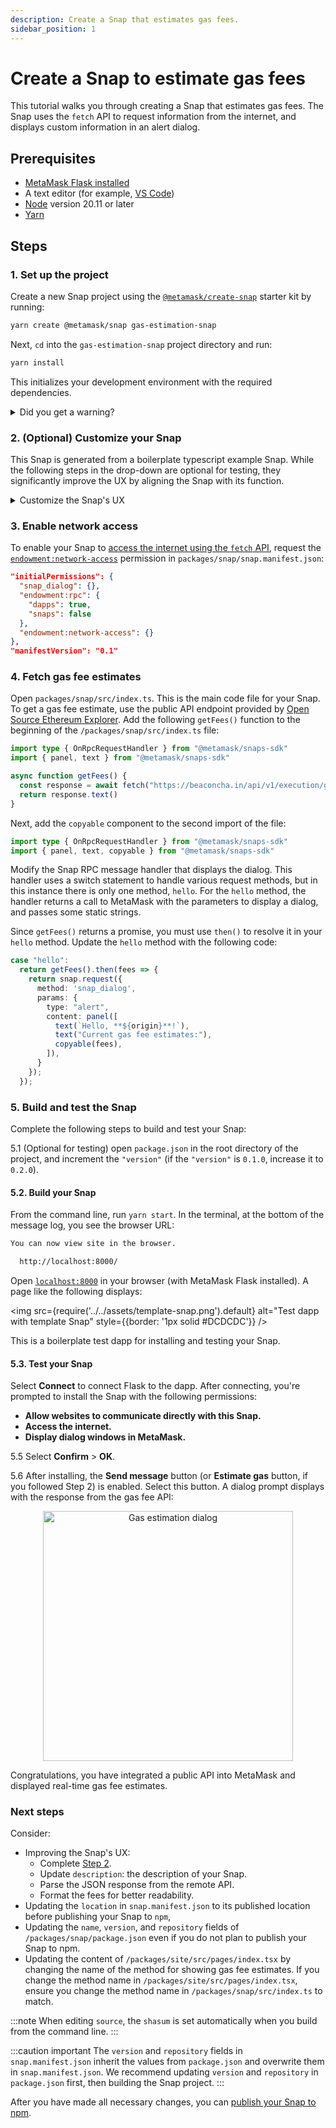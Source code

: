 ```yaml
---
description: Create a Snap that estimates gas fees.
sidebar_position: 1
---
```


# Create a Snap to estimate gas fees

This tutorial walks you through creating a Snap that estimates gas fees.
The Snap uses the `fetch` API to request information from the internet, and displays custom
information in an alert dialog.

## Prerequisites

- [MetaMask Flask installed](../../get-started/install-flask.md)
- A text editor (for example, [VS Code](https://code.visualstudio.com/))
- [Node](https://docs.npmjs.com/downloading-and-installing-node-js-and-npm) version 20.11 or later
- [Yarn](https://yarnpkg.com/)

## Steps

### 1. Set up the project

Create a new Snap project using the
[`@metamask/create-snap`](https://github.com/MetaMask/snaps/tree/main/packages/create-snap)
starter kit by running:

```bash
yarn create @metamask/snap gas-estimation-snap
```

Next, `cd` into the `gas-estimation-snap` project directory and run:

```bash
yarn install
```

This initializes your development environment with the required dependencies. 

<details>
  <summary>Did you get a warning?</summary>
  <div>
You may get a warning such as: 

```bash
@lavamoat/allow-scripts has detected dependencies without configuration. explicit configuration required.
run "allow-scripts auto" to automatically populate the configuration.
```
You can resolve this error by running:
    
```bash
yarn run allow-scripts auto
```
 </div>
</details>


### 2. (Optional) Customize your Snap

This Snap is generated from a boilerplate typescript example Snap. While the following steps in the 
drop-down are optional for testing, they significantly improve the UX by aligning the Snap with its function.

<details>
  <summary>Customize the Snap's UX</summary>
  <div>
    2.1 Update your Snap to [display an icon](../best-practices/design-guidelines.md#optimize-your-metadata) in MetaMask.

    Create a new folder `images` in the Snap package `packages/snap/`:

    ```bash
    mkdir packages/snap/images
    ```

    Download
    [this `gas.svg` icon file](https://raw.githubusercontent.com/Montoya/gas-fee-snap/main/packages/snap/images/gas.svg)
    into that `ìmages` folder.  

    <details>
      <summary>Icon attribution</summary>
      <div>
    This is a free icon, "Gas" by Mello from the [Noun Project](https://thenounproject.com/browse/icons/term/gas/).
     </div>
    </details>


    Your file structure should look like this:

    ```text
    gas-estimation-snap/
    ├─ packages/
    │  ├─ site/
    |  |  |- src/
    |  |  |  |- App.tsx
    |  |  ├─ package.json
    |  |  |- ...(react app content)
    |  |
    │  ├─ snap/
    |  |  ├─ images/
    |  |  |  |- gas.svg
    |  |  ├─ src/
    |  |  |  |- index.test.ts
    |  |  |  |- index.ts
    |  |  ├─ snap.manifest.json
    |  |  ├─ package.json
    |  |  |- ... (Snap content)
    ├─ package.json
    ├─ ... (other stuff)
    ```

    Open `packages/snap/snap.manifest.json` in a text editor. This file contains the main configuration 
    details for your Snap. Edit the `npm` object, within the `location` object, and add `iconPath` with 
    the value `"images/gas.svg"` to point to your new icon:

    ```json title="snap.manifest.json"
    "location": {
      "npm": {
        "filePath": "dist/bundle.js",
        "iconPath": "images/gas.svg",
        "packageName": "snap",
        "registry": "https://registry.npmjs.org/"
      }
    }
    ```

    Open `packages/snap/package.json` in a text editor. Edit the `files` array and reference the 
    `images/` folder:

    ```json title="package.json"
    "files": [
      "dist/",
      "images/",
      "snap.manifest.json"
    ],
    ```

#### 2.2. Update your Snap's wallet prompt

    It's important that user's understand what they're agreeing to when responding to wallet prompts. The 
    prompt uses the `proposedName` of the Snap, currently "Typescript Example" in our boilerplate.

    Open `packages/snap/snap.manifest.json` in a text editor.
    Edit the `"proposedName"` property within the metadata to provide a functional name such as 
    "Gas Estimate Snap":

    ```json title="snap.manifest.json"
    {
      "version": "0.1.0",
      "description": "An example Snap written in TypeScript.",
      "proposedName": "Gas Estimate Snap",
      "repository": {
        "type": "git",
        "url": "https://github.com/MetaMask/template-snap-monorepo.git"
    },
    ```

#### 2.3. Update your Snap's button

    Open `packages/site/src/components/Buttons.tsx` in a text editor.
    Edit the `Button` property to provide a functional name such as "Estimate Gas":

    ```typescript title="Buttons.tsx"
    export const SendHelloButton = (props: ComponentProps<typeof Button>) => {
      return <Button {...props}>Estimate Gas</Button>;
    };
    ````

    These three updates are the minimum required to ensure that each user interaction with the Snap is well 
    informed, however, your Snap will function without these tweaks.
   </div>
</details>


### 3. Enable network access

To enable your Snap to [access the internet using the `fetch` API](../../features/network-access.md),
request the [`endowment:network-access`](../../reference/permissions.md#endowmentnetwork-access)
permission in `packages/snap/snap.manifest.json`:

```json title="snap.manifest.json"
"initialPermissions": {
  "snap_dialog": {},
  "endowment:rpc": {
    "dapps": true,
    "snaps": false
  },
  "endowment:network-access": {}
},
"manifestVersion": "0.1"
```

### 4. Fetch gas fee estimates

Open `packages/snap/src/index.ts`.
This is the main code file for your Snap.
To get a gas fee estimate, use the public API endpoint provided by
[Open Source Ethereum Explorer](https://beaconcha.in/).
Add the following `getFees()` function to the beginning of the `/packages/snap/src/index.ts` file:

```typescript title="index.ts"
import type { OnRpcRequestHandler } from "@metamask/snaps-sdk"
import { panel, text } from "@metamask/snaps-sdk"

async function getFees() {
  const response = await fetch("https://beaconcha.in/api/v1/execution/gasnow")
  return response.text()
}
```

Next, add the `copyable` component to the second import of the file:

```typescript title="index.ts"
import type { OnRpcRequestHandler } from "@metamask/snaps-sdk"
import { panel, text, copyable } from "@metamask/snaps-sdk"
```

Modify the Snap RPC message handler that displays the dialog.
This handler uses a switch statement to handle various request methods, but in this instance there is
only one method, `hello`.
For the `hello` method, the handler returns a call to MetaMask with the parameters to display a
dialog, and passes some static strings.

Since `getFees()` returns a promise, you must use `then()` to resolve it in your `hello` method.
Update the `hello` method with the following code:

```typescript title="index.ts"
case "hello":
  return getFees().then(fees => {
    return snap.request({
      method: 'snap_dialog',
      params: {
        type: "alert",
        content: panel([
          text(`Hello, **${origin}**!`),
          text("Current gas fee estimates:"),
          copyable(fees),
        ]),
      }
    });
  });
```

### 5. Build and test the Snap

Complete the following steps to build and test your Snap:

5.1 (Optional for testing) open `package.json` in the root directory of the project, and increment 
  the `"version"` (if the `"version"` is `0.1.0`, increase it to `0.2.0`).

#### 5.2. Build your Snap

From the command line, run `yarn start`.
   In the terminal, at the bottom of the message log, you see the browser URL:

   ```bash
   You can now view site in the browser.

     http://localhost:8000/
   ```

Open [`localhost:8000`](http://localhost:8000/) in your browser (with MetaMask Flask installed).
   A page like the following displays:

   <img src={require('../../assets/template-snap.png').default} alt="Test dapp with template Snap" style={{border: '1px solid #DCDCDC'}} />

   This is a boilerplate test dapp for installing and testing your Snap.

#### 5.3. Test your Snap

Select **Connect** to connect Flask to the dapp.
   After connecting, you're prompted to install the Snap with the following permissions:

   - **Allow websites to communicate directly with this Snap.**
   - **Access the internet.**
   - **Display dialog windows in MetaMask.**

5.5 Select **Confirm** > **OK**.

5.6 After installing, the **Send message** button (or **Estimate gas** button, if you followed Step 2) 
  is enabled. Select this button. A dialog prompt displays with the response from the gas fee API:

<p align="center">
<img src={require('../../assets/gas-estimation.png').default} alt="Gas estimation dialog" width="400px" style={{border: '1px solid #DCDCDC'}} />
</p>

Congratulations, you have integrated a public API into MetaMask and displayed real-time gas fee estimates.

### Next steps

Consider:

- Improving the Snap's UX:
  - Complete [Step 2](#2-optional-customize-your-snap).
  - Update `description`: the description of your Snap.
  - Parse the JSON response from the remote API.
  - Format the fees for better readability.
- Updating the `location` in `snap.manifest.json` to its published location before publishing your Snap to `npm`, 
- Updating the `name`, `version`, and `repository` fields of
`/packages/snap/package.json` even if you do not plan to publish your Snap to npm.
- Updating the content of `/packages/site/src/pages/index.tsx` by changing the
name of the method for showing gas fee estimates. If you change the method name in 
`/packages/site/src/pages/index.tsx`, ensure you change the method name in 
`/packages/snap/src/index.ts` to match.

:::note
When editing `source`, the `shasum` is set automatically when you build from the command line.
:::

:::caution important
The `version` and `repository` fields in `snap.manifest.json` inherit the values from
`package.json` and overwrite them in `snap.manifest.json`.
We recommend updating `version` and `repository` in `package.json` first, then building the Snap project.
:::

After you have made all necessary changes, you can 
[publish your Snap to npm](../../how-to/publish-a-snap.md).
